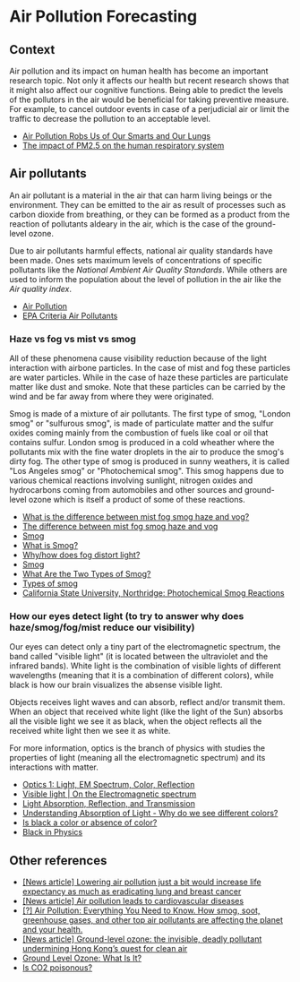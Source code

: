 # Air Pollution Forecasting

## Context
Air pollution and its impact on human health has become an important research topic. Not only it affects our health but recent research shows that it might also affect our cognitive functions. Being able to predict the levels of the pollutors in the air would be beneficial for taking preventive measure. For example, to cancel outdoor events in case of a perjudicial air or limit the traffic to decrease the pollution to an acceptable level.

- [Air Pollution Robs Us of Our Smarts and Our Lungs](https://www.nationalgeographic.com/environment/2018/09/news-air-quality-brain-cognitive-function/)
- [The impact of PM2.5 on the human respiratory system](https://www.ncbi.nlm.nih.gov/pmc/articles/PMC4740125/)

## Air pollutants
An air pollutant is a material in the air that can harm living beings or the environment. They can be emitted to the air as result of processes such as carbon dioxide from breathing, or they can be formed as a product from the reaction of pollutants aldeary in the air, which is the case of the ground-level ozone. 

Due to air pollutants harmful effects, national air quality standards have been made. Ones sets maximum levels of concentrations of specific pollutants like the _National Ambient Air Quality Standards_. While others are used to inform the population about the level of pollution in the air like the _Air quality index_.

<!-- TODO: investigate about "Indoor air quality" -->

- [Air Pollution](https://en.wikipedia.org/wiki/Air_pollution)
- [EPA Criteria Air Pollutants](https://www.epa.gov/criteria-air-pollutants)

### Haze vs fog vs mist vs smog

All of these phenomena cause visibility reduction because of the light interaction with airbone particles. In the case of mist and fog these particles are water particles. While in the case of haze these particles are particulate matter like dust and smoke. Note that these particles can be carried by the wind and be far away from where they were originated.

Smog is made of a mixture of air pollutants. The first type of smog, "London smog" or "sulfurous smog", is made of particulate matter and the sulfur oxides coming mainly from the combustion of fuels like coal or oil that contains sulfur. London smog is produced in a cold wheather where the pollutants mix with the fine water droplets in the air to produce the smog's dirty fog. The other type of smog is produced in sunny weathers, it is called "Los Angeles smog" or "Photochemical smog". This smog happens due to various chemical reactions involving sunlight, nitrogen oxides and hydrocarbons coming from automobiles and other sources and ground-level ozone which is itself a product of some of these reactions.

- [What is the difference between mist fog smog haze and vog?](https://www.quora.com/What-is-the-difference-between-mist-fog-smog-haze-and-vog)
- [The difference between mist fog smog haze and vog](https://knowledgenuts.com/2014/11/08/the-difference-between-mist-fog-smog-haze-and-vog/)
- [Smog](https://www.nationalgeographic.org/encyclopedia/smog/)
- [What is Smog?](https://www.conserve-energy-future.com/SmogPollution.php)
- [Why/how does fog distort light?](https://www.reddit.com/r/askscience/comments/1thewh/whyhow_does_fog_distort_light/)
- [Smog](https://www.britannica.com/science/smog#ref16459)
- [What Are the Two Types of Smog?](https://www.reference.com/science/two-types-smog-1eb0f58e241e2d67)
- [Types of smog](https://sciencing.com/types-smog-7010.html)
- [California State University, Northridge: Photochemical Smog Reactions](http://www.csun.edu/~vchsc006/356b/reactions.html)

### How our eyes detect light (to try to answer why does haze/smog/fog/mist reduce our visibility)

Our eyes can detect only a tiny part of the electromagnetic spectrum, the band called "visible light" (it is located between the ultraviolet and the infrared bands). White light is the combination of visible lights of different wavelengths (meaning that it is a combination of different colors), while black is how our brain visualizes the absense visible light.

Objects receives light waves and can absorb, reflect and/or transmit them. When an object that received white light (like the light of the Sun) absorbs all the visible light we see it as black, when the object reflects all the received white light then we see it as white.

For more information, optics is the branch of physics with studies the properties of light (meaning all the electromagnetic spectrum) and its interactions with matter.

- [Optics 1: Light, EM Spectrum, Color, Reflection](https://www.youtube.com/watch?v=er7Zww0hQDM)
- [Visible light | On the Electromagnetic spectrum](https://www.youtube.com/watch?v=DOnXkEDQ6e8)
- [Light Absorption, Reflection, and Transmission](https://www.youtube.com/watch?v=DOsro2kGjGc)
- [Understanding Absorption of Light - Why do we see different colors?](https://www.youtube.com/watch?v=VwNKPgo3oxA)
- [Is black a color or absence of color?](https://physics.stackexchange.com/questions/92535/is-black-a-color-or-absence-of-color)
- [Black in Physics](https://en.wikipedia.org/wiki/Black#Physics)

## Other references

- [[News article] Lowering air pollution just a bit would increase life expectancy as much as eradicating lung and breast cancer](https://qz.com/1367133/lowering-air-pollution-just-a-bit-would-increase-life-expectancy-as-much-as-eradicating-lung-and-breast-cancer/)
- [[News article] Air pollution leads to cardiovascular diseases](https://www.sciencedaily.com/releases/2018/08/180822122829.htm)
- [[?] Air Pollution: Everything You Need to Know. How smog, soot, greenhouse gases, and other top air pollutants are affecting the planet and your health.](https://www.nrdc.org/stories/air-pollution-everything-you-need-know)
- [[News article] Ground-level ozone: the invisible, deadly pollutant undermining Hong Kong’s quest for clean air](https://www.scmp.com/news/hong-kong/health-environment/article/2160507/ground-level-ozone-invisible-deadly-pollutant)
- [Ground Level Ozone: What Is It?](https://www.youtube.com/watch?v=THYoUULn_2U)
- [Is CO2 poisonous?](https://www.thoughtco.com/carbon-dioxide-poisonous-607545)